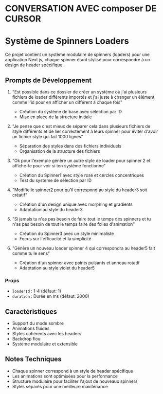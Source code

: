 # CONVERSATION AVEC composer DE CURSOR

# Système de Spinners Loaders

Ce projet contient un système modulaire de spinners (loaders) pour une application Next.js, chaque spinner étant stylisé pour correspondre à un design de header spécifique.

## Prompts de Développement

1. "Est possible dans ce dossier de créer un système où j'ai plusieurs fichiers de loader différents importés et j'ai juste à changer un élément comme l'id pour en afficher un différent à chaque fois"
   - Création du système de base avec sélection par ID
   - Mise en place de la structure initiale

2. "Je pense que c'est mieux de séparer cela dans plusieurs fichiers de style différents et de lier correctement à leurs spinner pour éviter d'avoir un fichier style qui fait 1000 lignes"
   - Séparation des styles dans des fichiers individuels
   - Organisation de la structure des fichiers

3. "Ok pour l'exemple génère un autre style de loader pour spinner 2 et affiche-le pour voir si ton système fonctionne"
   - Création du Spinner1 avec style rose et cercles concentriques
   - Test du système de sélection par ID

4. "Modifie le spinner2 pour qu'il correspond au style du header3 soit créatif"
   - Création d'un design unique avec morphing et gradients
   - Adaptation au style du header3

5. "Si jamais tu n'as pas besoin de faire tout le temps des spinners et tu n'as pas besoin de tout le temps faire des folies d'animation"
   - Création du Spinner3 avec un style minimaliste
   - Focus sur l'efficacité et la simplicité

6. "Génère un nouveau loader spinner 4 qui correspondra au header5 fait comme tu le sens"
   - Création d'un spinner avec points pulsants et anneau rotatif
   - Adaptation au style violet du header5

### Props
- `loaderId` : 1-4 (défaut: 1)
- `duration` : Durée en ms (défaut: 2000)

## Caractéristiques
- Support du mode sombre
- Animations fluides
- Styles cohérents avec les headers
- Backdrop flou
- Système modulaire et extensible

## Notes Techniques
- Chaque spinner correspond à un style de header spécifique
- Les animations sont optimisées pour la performance
- Structure modulaire pour faciliter l'ajout de nouveaux spinners
- Styles séparés pour une meilleure maintenance